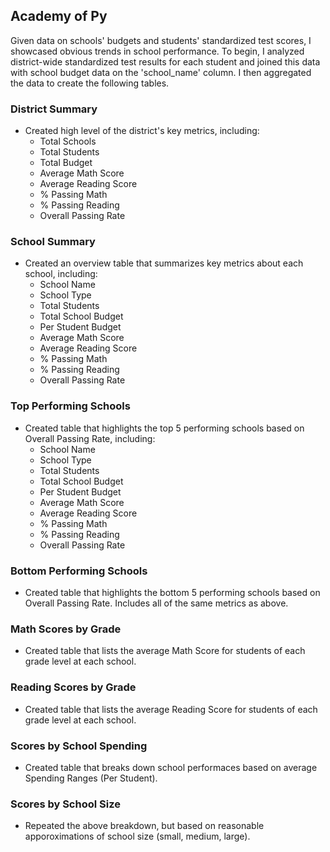 ## Academy of Py 

Given data on schools' budgets and students' standardized test scores, I showcased obvious trends in school performance. To begin, I analyzed district-wide standardized test results for each student and joined this data with school budget data on the 'school_name' column. I then aggregated the data to create the following tables.

### District Summary 

* Created high level of the district's key metrics, including:
    * Total Schools
    * Total Students
    * Total Budget
    * Average Math Score
    * Average Reading Score
    * % Passing Math
    * % Passing Reading
    * Overall Passing Rate

### School Summary 
* Created an overview table that summarizes key metrics about each school, including:
    * School Name
    * School Type
    * Total Students
    * Total School Budget
    * Per Student Budget
    * Average Math Score
    * Average Reading Score
    * % Passing Math
    * % Passing Reading
    * Overall Passing Rate
    
### Top Performing Schools 
* Created table that highlights the top 5 performing schools based on Overall Passing Rate, including:
    * School Name
    * School Type
    * Total Students
    * Total School Budget
    * Per Student Budget
    * Average Math Score
    * Average Reading Score
    * % Passing Math
    * % Passing Reading
    * Overall Passing Rate
    
### Bottom Performing Schools 
* Created table that highlights the bottom 5 performing schools based on Overall Passing Rate. Includes all of the same metrics as above.

### Math Scores by Grade 
* Created table that lists the average Math Score for students of each grade level at each school.

### Reading Scores by Grade 
* Created table that lists the average Reading Score for students of each grade level at each school.

### Scores by School Spending 
* Created table that breaks down school performaces based on average Spending Ranges (Per Student).

### Scores by School Size 
* Repeated the above breakdown, but based on reasonable apporoximations of school size (small, medium, large).
